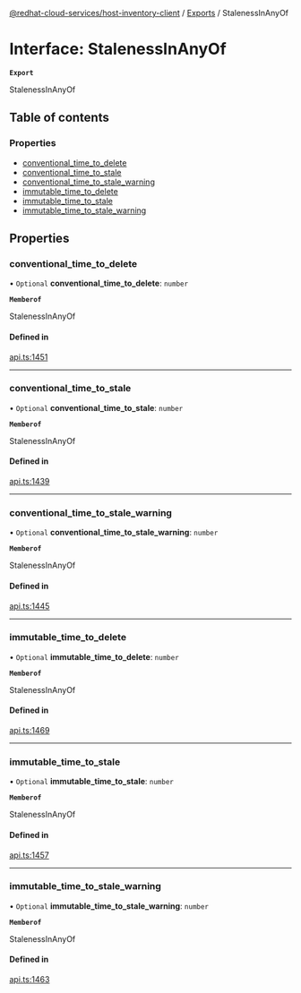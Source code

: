 [@redhat-cloud-services/host-inventory-client](../README.md) / [Exports](../modules.md) / StalenessInAnyOf

# Interface: StalenessInAnyOf

**`Export`**

StalenessInAnyOf

## Table of contents

### Properties

- [conventional\_time\_to\_delete](StalenessInAnyOf.md#conventional_time_to_delete)
- [conventional\_time\_to\_stale](StalenessInAnyOf.md#conventional_time_to_stale)
- [conventional\_time\_to\_stale\_warning](StalenessInAnyOf.md#conventional_time_to_stale_warning)
- [immutable\_time\_to\_delete](StalenessInAnyOf.md#immutable_time_to_delete)
- [immutable\_time\_to\_stale](StalenessInAnyOf.md#immutable_time_to_stale)
- [immutable\_time\_to\_stale\_warning](StalenessInAnyOf.md#immutable_time_to_stale_warning)

## Properties

### conventional\_time\_to\_delete

• `Optional` **conventional\_time\_to\_delete**: `number`

**`Memberof`**

StalenessInAnyOf

#### Defined in

[api.ts:1451](https://github.com/RedHatInsights/javascript-clients/blob/main/packages/host-inventory/api.ts#L1451)

___

### conventional\_time\_to\_stale

• `Optional` **conventional\_time\_to\_stale**: `number`

**`Memberof`**

StalenessInAnyOf

#### Defined in

[api.ts:1439](https://github.com/RedHatInsights/javascript-clients/blob/main/packages/host-inventory/api.ts#L1439)

___

### conventional\_time\_to\_stale\_warning

• `Optional` **conventional\_time\_to\_stale\_warning**: `number`

**`Memberof`**

StalenessInAnyOf

#### Defined in

[api.ts:1445](https://github.com/RedHatInsights/javascript-clients/blob/main/packages/host-inventory/api.ts#L1445)

___

### immutable\_time\_to\_delete

• `Optional` **immutable\_time\_to\_delete**: `number`

**`Memberof`**

StalenessInAnyOf

#### Defined in

[api.ts:1469](https://github.com/RedHatInsights/javascript-clients/blob/main/packages/host-inventory/api.ts#L1469)

___

### immutable\_time\_to\_stale

• `Optional` **immutable\_time\_to\_stale**: `number`

**`Memberof`**

StalenessInAnyOf

#### Defined in

[api.ts:1457](https://github.com/RedHatInsights/javascript-clients/blob/main/packages/host-inventory/api.ts#L1457)

___

### immutable\_time\_to\_stale\_warning

• `Optional` **immutable\_time\_to\_stale\_warning**: `number`

**`Memberof`**

StalenessInAnyOf

#### Defined in

[api.ts:1463](https://github.com/RedHatInsights/javascript-clients/blob/main/packages/host-inventory/api.ts#L1463)
